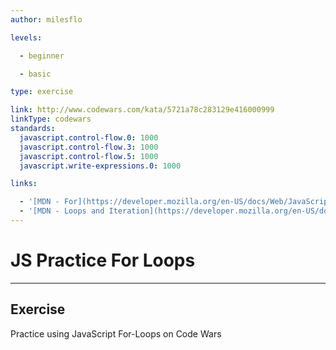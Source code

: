 ```yaml
---
author: milesflo

levels:

  - beginner

  - basic

type: exercise

link: http://www.codewars.com/kata/5721a78c283129e416000999
linkType: codewars
standards:
  javascript.control-flow.0: 1000
  javascript.control-flow.3: 1000
  javascript.control-flow.5: 1000
  javascript.write-expressions.0: 1000

links:

  - '[MDN - For](https://developer.mozilla.org/en-US/docs/Web/JavaScript/Reference/Statements/for)'
  - '[MDN - Loops and Iteration](https://developer.mozilla.org/en-US/docs/Web/JavaScript/Guide/Loops_and_iteration)'
---
```


# JS Practice For Loops

---

## Exercise

Practice using JavaScript For-Loops on Code Wars
